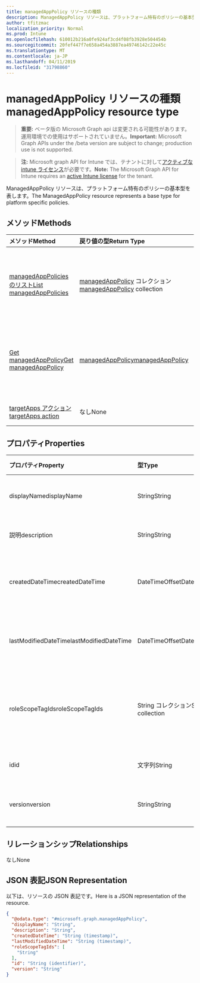 ```yaml
---
title: managedAppPolicy リソースの種類
description: ManagedAppPolicy リソースは、プラットフォーム特有のポリシーの基本型を表します。
author: tfitzmac
localization_priority: Normal
ms.prod: Intune
ms.openlocfilehash: 610012b216a0fe924af3cd4f08fb3928e504454b
ms.sourcegitcommit: 20fef447f7e658a454a3887ea49746142c22e45c
ms.translationtype: MT
ms.contentlocale: ja-JP
ms.lasthandoff: 04/11/2019
ms.locfileid: "31798860"
---
```

# <a name="managedapppolicy-resource-type"></a><span data-ttu-id="b9110-103">managedAppPolicy リソースの種類</span><span class="sxs-lookup"><span data-stu-id="b9110-103">managedAppPolicy resource type</span></span>

> <span data-ttu-id="b9110-104">**重要:** ベータ版の Microsoft Graph api は変更される可能性があります。運用環境での使用はサポートされていません。</span><span class="sxs-lookup"><span data-stu-id="b9110-104">**Important:** Microsoft Graph APIs under the /beta version are subject to change; production use is not supported.</span></span>

> <span data-ttu-id="b9110-105">**注:** Microsoft graph API for Intune では、テナントに対して[アクティブな intune ライセンス](https://go.microsoft.com/fwlink/?linkid=839381)が必要です。</span><span class="sxs-lookup"><span data-stu-id="b9110-105">**Note:** The Microsoft Graph API for Intune requires an [active Intune license](https://go.microsoft.com/fwlink/?linkid=839381) for the tenant.</span></span>

<span data-ttu-id="b9110-106">ManagedAppPolicy リソースは、プラットフォーム特有のポリシーの基本型を表します。</span><span class="sxs-lookup"><span data-stu-id="b9110-106">The ManagedAppPolicy resource represents a base type for platform specific policies.</span></span>

## <a name="methods"></a><span data-ttu-id="b9110-107">メソッド</span><span class="sxs-lookup"><span data-stu-id="b9110-107">Methods</span></span>
|<span data-ttu-id="b9110-108">メソッド</span><span class="sxs-lookup"><span data-stu-id="b9110-108">Method</span></span>|<span data-ttu-id="b9110-109">戻り値の型</span><span class="sxs-lookup"><span data-stu-id="b9110-109">Return Type</span></span>|<span data-ttu-id="b9110-110">説明</span><span class="sxs-lookup"><span data-stu-id="b9110-110">Description</span></span>|
|:---|:---|:---|
|[<span data-ttu-id="b9110-111">managedAppPolicies のリスト</span><span class="sxs-lookup"><span data-stu-id="b9110-111">List managedAppPolicies</span></span>](../api/intune-mam-managedapppolicy-list.md)|<span data-ttu-id="b9110-112">[managedAppPolicy](../resources/intune-mam-managedapppolicy.md) コレクション</span><span class="sxs-lookup"><span data-stu-id="b9110-112">[managedAppPolicy](../resources/intune-mam-managedapppolicy.md) collection</span></span>|<span data-ttu-id="b9110-113">[managedAppPolicy](../resources/intune-mam-managedapppolicy.md) オブジェクトのプロパティとリレーションシップをリストします。</span><span class="sxs-lookup"><span data-stu-id="b9110-113">List properties and relationships of the [managedAppPolicy](../resources/intune-mam-managedapppolicy.md) objects.</span></span>|
|[<span data-ttu-id="b9110-114">Get managedAppPolicy</span><span class="sxs-lookup"><span data-stu-id="b9110-114">Get managedAppPolicy</span></span>](../api/intune-mam-managedapppolicy-get.md)|[<span data-ttu-id="b9110-115">managedAppPolicy</span><span class="sxs-lookup"><span data-stu-id="b9110-115">managedAppPolicy</span></span>](../resources/intune-mam-managedapppolicy.md)|<span data-ttu-id="b9110-116">[managedAppPolicy](../resources/intune-mam-managedapppolicy.md) オブジェクトのプロパティとリレーションシップを読み取ります。</span><span class="sxs-lookup"><span data-stu-id="b9110-116">Read properties and relationships of the [managedAppPolicy](../resources/intune-mam-managedapppolicy.md) object.</span></span>|
|[<span data-ttu-id="b9110-117">targetApps アクション</span><span class="sxs-lookup"><span data-stu-id="b9110-117">targetApps action</span></span>](../api/intune-mam-managedapppolicy-targetapps.md)|<span data-ttu-id="b9110-118">なし</span><span class="sxs-lookup"><span data-stu-id="b9110-118">None</span></span>|<span data-ttu-id="b9110-119">まだ文書化されていません</span><span class="sxs-lookup"><span data-stu-id="b9110-119">Not yet documented</span></span>|

## <a name="properties"></a><span data-ttu-id="b9110-120">プロパティ</span><span class="sxs-lookup"><span data-stu-id="b9110-120">Properties</span></span>
|<span data-ttu-id="b9110-121">プロパティ</span><span class="sxs-lookup"><span data-stu-id="b9110-121">Property</span></span>|<span data-ttu-id="b9110-122">型</span><span class="sxs-lookup"><span data-stu-id="b9110-122">Type</span></span>|<span data-ttu-id="b9110-123">説明</span><span class="sxs-lookup"><span data-stu-id="b9110-123">Description</span></span>|
|:---|:---|:---|
|<span data-ttu-id="b9110-124">displayName</span><span class="sxs-lookup"><span data-stu-id="b9110-124">displayName</span></span>|<span data-ttu-id="b9110-125">String</span><span class="sxs-lookup"><span data-stu-id="b9110-125">String</span></span>|<span data-ttu-id="b9110-126">ポリシーの表示名。</span><span class="sxs-lookup"><span data-stu-id="b9110-126">Policy display name.</span></span>|
|<span data-ttu-id="b9110-127">説明</span><span class="sxs-lookup"><span data-stu-id="b9110-127">description</span></span>|<span data-ttu-id="b9110-128">String</span><span class="sxs-lookup"><span data-stu-id="b9110-128">String</span></span>|<span data-ttu-id="b9110-129">ポリシーの説明。</span><span class="sxs-lookup"><span data-stu-id="b9110-129">The policy's description.</span></span>|
|<span data-ttu-id="b9110-130">createdDateTime</span><span class="sxs-lookup"><span data-stu-id="b9110-130">createdDateTime</span></span>|<span data-ttu-id="b9110-131">DateTimeOffset</span><span class="sxs-lookup"><span data-stu-id="b9110-131">DateTimeOffset</span></span>|<span data-ttu-id="b9110-132">ポリシーが作成された日時。</span><span class="sxs-lookup"><span data-stu-id="b9110-132">The date and time the policy was created.</span></span>|
|<span data-ttu-id="b9110-133">lastModifiedDateTime</span><span class="sxs-lookup"><span data-stu-id="b9110-133">lastModifiedDateTime</span></span>|<span data-ttu-id="b9110-134">DateTimeOffset</span><span class="sxs-lookup"><span data-stu-id="b9110-134">DateTimeOffset</span></span>|<span data-ttu-id="b9110-135">ポリシーが変更された最終日時。</span><span class="sxs-lookup"><span data-stu-id="b9110-135">Last time the policy was modified.</span></span>|
|<span data-ttu-id="b9110-136">roleScopeTagIds</span><span class="sxs-lookup"><span data-stu-id="b9110-136">roleScopeTagIds</span></span>|<span data-ttu-id="b9110-137">String コレクション</span><span class="sxs-lookup"><span data-stu-id="b9110-137">String collection</span></span>|<span data-ttu-id="b9110-138">このエンティティインスタンスの範囲タグのリスト。</span><span class="sxs-lookup"><span data-stu-id="b9110-138">List of Scope Tags for this Entity instance.</span></span>|
|<span data-ttu-id="b9110-139">id</span><span class="sxs-lookup"><span data-stu-id="b9110-139">id</span></span>|<span data-ttu-id="b9110-140">文字列</span><span class="sxs-lookup"><span data-stu-id="b9110-140">String</span></span>|<span data-ttu-id="b9110-141">エンティティのキー。</span><span class="sxs-lookup"><span data-stu-id="b9110-141">Key of the entity.</span></span>|
|<span data-ttu-id="b9110-142">version</span><span class="sxs-lookup"><span data-stu-id="b9110-142">version</span></span>|<span data-ttu-id="b9110-143">String</span><span class="sxs-lookup"><span data-stu-id="b9110-143">String</span></span>|<span data-ttu-id="b9110-144">エンティティのバージョン。</span><span class="sxs-lookup"><span data-stu-id="b9110-144">Version of the entity.</span></span>|

## <a name="relationships"></a><span data-ttu-id="b9110-145">リレーションシップ</span><span class="sxs-lookup"><span data-stu-id="b9110-145">Relationships</span></span>
<span data-ttu-id="b9110-146">なし</span><span class="sxs-lookup"><span data-stu-id="b9110-146">None</span></span>

## <a name="json-representation"></a><span data-ttu-id="b9110-147">JSON 表記</span><span class="sxs-lookup"><span data-stu-id="b9110-147">JSON Representation</span></span>
<span data-ttu-id="b9110-148">以下は、リソースの JSON 表記です。</span><span class="sxs-lookup"><span data-stu-id="b9110-148">Here is a JSON representation of the resource.</span></span>
<!-- {
  "blockType": "resource",
  "keyProperty": "id",
  "@odata.type": "microsoft.graph.managedAppPolicy"
}
-->
``` json
{
  "@odata.type": "#microsoft.graph.managedAppPolicy",
  "displayName": "String",
  "description": "String",
  "createdDateTime": "String (timestamp)",
  "lastModifiedDateTime": "String (timestamp)",
  "roleScopeTagIds": [
    "String"
  ],
  "id": "String (identifier)",
  "version": "String"
}
```





